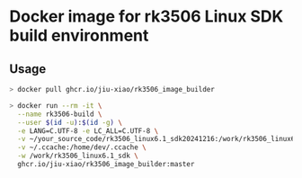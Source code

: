 # Docker image for rk3506 Linux SDK build environment

## Usage

```bash
> docker pull ghcr.io/jiu-xiao/rk3506_image_builder

> docker run --rm -it \
  --name rk3506-build \
  --user $(id -u):$(id -g) \
  -e LANG=C.UTF-8 -e LC_ALL=C.UTF-8 \
  -v ~/your_source_code/rk3506_linux6.1_sdk20241216:/work/rk3506_linux6.1_sdk \
  -v ~/.ccache:/home/dev/.ccache \
  -w /work/rk3506_linux6.1_sdk \
  ghcr.io/jiu-xiao/rk3506_image_builder:master
```
